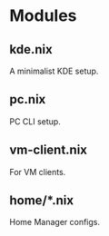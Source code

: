 # Modules

## kde.nix

A minimalist KDE setup.

## pc.nix

PC CLI setup.

## vm-client.nix

For VM clients.

## home/*.nix

Home Manager configs.
